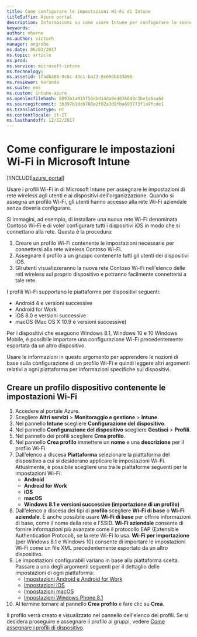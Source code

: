 ```yaml
---
title: Come configurare le impostazioni Wi-Fi di Intune
titleSuffix: Azure portal
description: Informazioni su come usare Intune per configurare le connessioni Wi-Fi nei dispositivi gestiti."
keywords: 
author: vhorne
ms.author: victorh
manager: angrobe
ms.date: 06/03/2017
ms.topic: article
ms.prod: 
ms.service: microsoft-intune
ms.technology: 
ms.assetid: 1fadb488-9c6c-43c1-ba23-8c69db633b96
ms.reviewer: karanda
ms.suite: ems
ms.custom: intune-azure
ms.openlocfilehash: 8093b1a915f50dbd14da9e4836640c3be1a6ea64
ms.sourcegitcommit: 3b397b1dcb780e2f82a3d8fba693773f1a9fcde1
ms.translationtype: HT
ms.contentlocale: it-IT
ms.lasthandoff: 12/12/2017
---
```

# <a name="how-to-configure-wi-fi-settings-in-microsoft-intune"></a>Come configurare le impostazioni Wi-Fi in Microsoft Intune

[!INCLUDE[azure_portal](./includes/azure_portal.md)]

Usare i profili Wi-Fi in di Microsoft Intune per assegnare le impostazioni di rete wireless agli utenti e ai dispositivi dell'organizzazione. Quando si assegna un profilo Wi-Fi, gli utenti hanno accesso alla rete Wi-Fi aziendale senza doverla configurare.

Si immagini, ad esempio, di installare una nuova rete Wi-Fi denominata Contoso Wi-Fi e di voler configurare tutti i dispositivi iOS in modo che si connettano alla rete. Questa è la procedura:

1. Creare un profilo Wi-Fi contenente le impostazioni necessarie per connettersi alla rete wireless Contoso Wi-Fi.
2. Assegnare il profilo a un gruppo contenente tutti gli utenti dei dispositivi iOS.
3. Gli utenti visualizzeranno la nuova rete Contoso Wi-Fi nell'elenco delle reti wireless sul proprio dispositivo e potranno facilmente connettersi a tale rete.

I profili Wi-Fi supportano le piattaforme per dispositivi seguenti:

- Android 4 e versioni successive
- Android for Work
- iOS 8.0 e versioni successive
- macOS (Mac OS X 10.9 e versioni successive)

Per i dispositivi che eseguono Windows 8.1, Windows 10 e 10 Windows Mobile, è possibile importare una configurazione Wi-Fi precedentemente esportata da un altro dispositivo.

Usare le informazioni in questo argomento per apprendere le nozioni di base sulla configurazione di un profilo Wi-Fi e quindi leggere altri argomenti relativi a ogni piattaforma per informazioni specifiche sui dispositivi.

## <a name="create-a-device-profile-containing-wi-fi-settings"></a>Creare un profilo dispositivo contenente le impostazioni Wi-Fi

1. Accedere al portale Azure.
2. Scegliere **Altri servizi** > **Monitoraggio e gestione** > **Intune**.
3. Nel pannello **Intune** scegliere **Configurazione del dispositivo**.
2. Nel pannello **Configurazione del dispositivo** scegliere **Gestisci** > **Profili**.
3. Nel pannello dei profili scegliere **Crea profilo**.
4. Nel pannello **Crea profilo** immettere un **nome** e una **descrizione** per il profilo Wi-Fi.
5. Dall'elenco a discesa **Piattaforma** selezionare la piattaforma del dispositivo a cui si desiderano applicare le impostazioni Wi-Fi. Attualmente, è possibile scegliere una tra le piattaforme seguenti per le impostazioni Wi-Fi:
    - **Android**
    - **Android for Work**
    - **iOS**
    - **macOS**
    - **Windows 8.1 e versioni successive (importazione di un profilo)**
6. Dall'elenco a discesa dei tipi di **profilo** scegliere **Wi-Fi di base** o **Wi-Fi aziendale**. È anche possibile usare **Wi-Fi di base** per offrire informazioni di base, come il nome della rete e l'SSID. **Wi-Fi aziendale** consente di fornire informazioni più avanzate come il protocollo EAP (Extensible Authentication Protocol), se la rete Wi-Fi lo usa. **Wi-Fi per importazione**  (per Windows 8.1 e Windows 10) consente di importare le impostazioni Wi-Fi come un file XML precedentemente esportato da un altro dispositivo.
7. Le impostazioni configurabili variano in base alla piattaforma scelta. Passare a uno degli argomenti seguenti per il dettaglio delle impostazioni di ogni piattaforma:
    - [Impostazioni Android e Android for Work](wi-fi-settings-android.md)
    - [Impostazioni iOS](wi-fi-settings-ios.md)
    - [Impostazioni macOS](wi-fi-settings-macos.md)
    - [Impostazioni Windows Phone 8.1](wi-fi-settings-import-windows-8-1.md)
8. Al termine tornare al pannello **Crea profilo** e fare clic su **Crea**.

Il profilo verrà creato e visualizzato nel pannello dell'elenco dei profili.
Se si desidera proseguire e assegnare il profilo ai gruppi, vedere [Come assegnare i profili di dispositivo](device-profile-assign.md).
